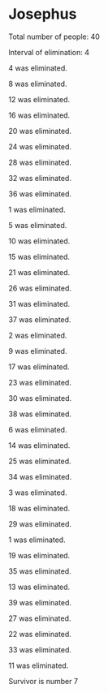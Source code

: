 # Josephus

Total number of people: 40

Interval of elimination: 4

4  was eliminated.


8  was eliminated.


12  was eliminated.


16  was eliminated.


20  was eliminated.


24  was eliminated.


28  was eliminated.


32  was eliminated.


36  was eliminated.


1  was eliminated.


5  was eliminated.


10  was eliminated.


15  was eliminated.


21  was eliminated.


26  was eliminated.


31  was eliminated.


37  was eliminated.


2  was eliminated.


9  was eliminated.


17  was eliminated.


23  was eliminated.


30  was eliminated.


38  was eliminated.


6  was eliminated.


14  was eliminated.


25  was eliminated.


34  was eliminated.


3  was eliminated.


18  was eliminated.


29  was eliminated.


1  was eliminated.


19  was eliminated.


35  was eliminated.


13  was eliminated.


39  was eliminated.


27  was eliminated.


22  was eliminated.


33  was eliminated.


11  was eliminated.


Survivor is number  7
